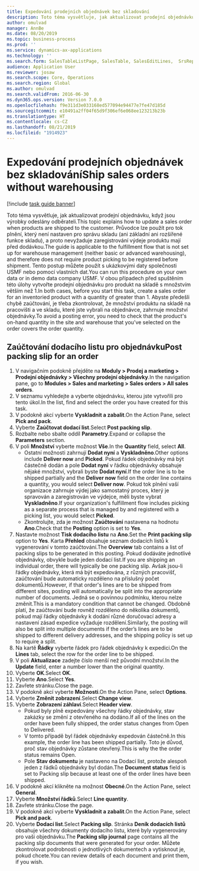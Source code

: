 ```yaml
---
title: Expedování prodejních objednávek bez skladování
description: Toto téma vysvětluje, jak aktualizovat prodejní objednávku, když jsou výrobky odeslány odběrateli.
author: omulvad
manager: AnnBe
ms.date: 08/20/2019
ms.topic: business-process
ms.prod: ''
ms.service: dynamics-ax-applications
ms.technology: ''
ms.search.form: SalesTableListPage, SalesTable, SalesEditLines,  SrsReportViewerForm, SalesTableLineQuantity, CustPackingSlipJournal
audience: Application User
ms.reviewer: josaw
ms.search.scope: Core, Operations
ms.search.region: Global
ms.author: omulvad
ms.search.validFrom: 2016-06-30
ms.dyn365.ops.version: Version 7.0.0
ms.openlocfilehash: f9e311d3e033168ed577094e94477e7fe47d185d
ms.sourcegitcommit: e10491a2ff04f65d9f306ef6e068ee123213b23b
ms.translationtype: HT
ms.contentlocale: cs-CZ
ms.lasthandoff: 08/21/2019
ms.locfileid: "1914923"
---
```

# <a name="ship-sales-orders-without-warehousing"></a><span data-ttu-id="32887-103">Expedování prodejních objednávek bez skladování</span><span class="sxs-lookup"><span data-stu-id="32887-103">Ship sales orders without warehousing</span></span>

[!include [task guide banner](../../includes/task-guide-banner.md)]

<span data-ttu-id="32887-104">Toto téma vysvětluje, jak aktualizovat prodejní objednávku, když jsou výrobky odeslány odběrateli.</span><span class="sxs-lookup"><span data-stu-id="32887-104">This topic explains how to update a sales order when products are shipped to the customer.</span></span> <span data-ttu-id="32887-105">Průvodce lze použít pro tok plnění, který není nastaven pro správu skladu (ani základní ani rozšířené funkce skladu), a proto nevyžaduje zaregistrování výdeje produktu mají před dodávkou.</span><span class="sxs-lookup"><span data-stu-id="32887-105">The guide is applicable to the fulfillment flow that is not set up for warehouse management (neither basic or advanced warehousing), and therefore does not require product picking to be registered before shipment.</span></span> <span data-ttu-id="32887-106">Tento postup můžete použít s ukázkovými daty společnosti USMF nebo pomocí vlastních dat.</span><span class="sxs-lookup"><span data-stu-id="32887-106">You can run this procedure on your own data or in demo data company USMF.</span></span> <span data-ttu-id="32887-107">V obou případech před spuštěním této úlohy vytvořte prodejní objednávku pro produkt na skladě s množstvím větším než 1.</span><span class="sxs-lookup"><span data-stu-id="32887-107">In both cases, before you start this task, create a sales order for an inventoried product with a quantity of greater than 1.</span></span> <span data-ttu-id="32887-108">Abyste předešli chybě zaúčtování, je třeba zkontrolovat, že množství produktu na skladě na pracovišti a ve skladu, které jste vybrali na objednávce, zahrnuje množství objednávky.</span><span class="sxs-lookup"><span data-stu-id="32887-108">To avoid a posting error, you need to check that the product's on-hand quantity in the site and warehouse that you’ve selected on the order covers the order quantity.</span></span>

## <a name="post-packing-slip-for-an-order"></a><span data-ttu-id="32887-109">Zaúčtování dodacího listu pro objednávku</span><span class="sxs-lookup"><span data-stu-id="32887-109">Post packing slip for an order</span></span>
1. <span data-ttu-id="32887-110">V navigačním podokně přejděte na **Moduly > Prodej a marketing > Prodejní objednávky > Všechny prodejní objednávky**.</span><span class="sxs-lookup"><span data-stu-id="32887-110">In the navigation pane, go to **Modules > Sales and marketing > Sales orders > All sales orders**.</span></span>
2. <span data-ttu-id="32887-111">V seznamu vyhledejte a vyberte objednávku, kterou jste vytvořili pro tento úkol.</span><span class="sxs-lookup"><span data-stu-id="32887-111">In the list, find and select the order you have created for this task.</span></span>
3. <span data-ttu-id="32887-112">V podokně akcí vyberte **Vyskladnit a zabalit**.</span><span class="sxs-lookup"><span data-stu-id="32887-112">On the Action Pane, select **Pick and pack**.</span></span>
4. <span data-ttu-id="32887-113">Vyberte **Zaúčtovat dodací list**.</span><span class="sxs-lookup"><span data-stu-id="32887-113">Select **Post packing slip**.</span></span>
5. <span data-ttu-id="32887-114">Rozbalte nebo sbalte oddíl **Parametry**.</span><span class="sxs-lookup"><span data-stu-id="32887-114">Expand or collapse the **Parameters** section.</span></span>
6. <span data-ttu-id="32887-115">V poli **Množství** vyberte možnost **Vše**.</span><span class="sxs-lookup"><span data-stu-id="32887-115">In the **Quantity** field, select **All**.</span></span>
    - <span data-ttu-id="32887-116">Ostatní možnosti zahrnují **Dodat nyní** a **Vyskladněno**.</span><span class="sxs-lookup"><span data-stu-id="32887-116">Other options include **Deliver now** and **Picked**.</span></span> <span data-ttu-id="32887-117">Pokud řádek objednávky má být částečně dodán a pole **Dodat nyní** v řádku objednávky obsahuje nějaké množství, vybrali byste **Dodat nyní**.</span><span class="sxs-lookup"><span data-stu-id="32887-117">If the order line is to be shipped partially and the **Deliver now** field on the order line contains a quantity, you would select **Deliver now**.</span></span> <span data-ttu-id="32887-118">Pokud tok plnění vaší organizace zahrnuje výdej jako samostatný proces, který je spravován a zaregistrován ve výdejce, měli byste vybrat **Vyskladněno**.</span><span class="sxs-lookup"><span data-stu-id="32887-118">If your organization's fulfillment flow includes picking as a separate process that is managed by and registered with a picking list, you would select **Picked**.</span></span>  
    - <span data-ttu-id="32887-119">Zkontrolujte, zda je možnost **Zaúčtování** nastavena na hodnotu **Ano**.</span><span class="sxs-lookup"><span data-stu-id="32887-119">Check that the **Posting** option is set to **Yes**.</span></span>  
7. <span data-ttu-id="32887-120">Nastavte možnost **Tisk dodacího listu** na **Ano**.</span><span class="sxs-lookup"><span data-stu-id="32887-120">Set the **Print packing slip** option to **Yes**.</span></span> <span data-ttu-id="32887-121">Karta **Přehled** obsahuje seznam dodacích listů k vygenerování v tomto zaúčtování.</span><span class="sxs-lookup"><span data-stu-id="32887-121">The **Overview** tab contains a list of packing slips to be generated in this posting.</span></span> <span data-ttu-id="32887-122">Pokud dodáváte jednotlivé objednávky, obvykle bude jeden dodací list.</span><span class="sxs-lookup"><span data-stu-id="32887-122">If you are shipping an individual order, there will typically be one packing slip.</span></span> <span data-ttu-id="32887-123">Avšak jsou-li řádky objednávky, která má být expedována, z různých pracovišť, zaúčtování bude automaticky rozděleno na příslušný počet dokumentů.</span><span class="sxs-lookup"><span data-stu-id="32887-123">However, if that order's lines are to be shipped from different sites, posting will automatically be split into the appropriate number of documents.</span></span> <span data-ttu-id="32887-124">Jedná se o povinnou podmínku, kterou nelze změnit.</span><span class="sxs-lookup"><span data-stu-id="32887-124">This is a mandatory condition that cannot be changed.</span></span> <span data-ttu-id="32887-125">Obdobně platí, že zaúčtování bude rovněž rozděleno do několika dokumentů, pokud mají řádky objednávky k dodání různé doručovací adresy a nastavení zásad expedice vyžaduje rozdělení.</span><span class="sxs-lookup"><span data-stu-id="32887-125">Similarly, the posting will also be split into multiple documents if the order’s lines are to be shipped to different delivery addresses, and the shipping policy is set up to require a split.</span></span>  
8. <span data-ttu-id="32887-126">Na kartě **Řádky** vyberte řádek pro řádek objednávky k expedici.</span><span class="sxs-lookup"><span data-stu-id="32887-126">On the **Lines** tab, select the row for the order line to be shipped.</span></span>
9. <span data-ttu-id="32887-127">V poli **Aktualizace** zadejte číslo menší než původní množství.</span><span class="sxs-lookup"><span data-stu-id="32887-127">In the **Update** field, enter a number lower than the original quantity.</span></span>
10. <span data-ttu-id="32887-128">Vyberte **OK**.</span><span class="sxs-lookup"><span data-stu-id="32887-128">Select **OK**.</span></span>
11. <span data-ttu-id="32887-129">Vyberte **Ano**.</span><span class="sxs-lookup"><span data-stu-id="32887-129">Select **Yes**.</span></span>
12. <span data-ttu-id="32887-130">Zavřete stránku.</span><span class="sxs-lookup"><span data-stu-id="32887-130">Close the page.</span></span>
13. <span data-ttu-id="32887-131">V podokně akcí vyberte **Možnosti**.</span><span class="sxs-lookup"><span data-stu-id="32887-131">On the Action Pane, select **Options**.</span></span>
14. <span data-ttu-id="32887-132">Vyberte **Změnit zobrazení**.</span><span class="sxs-lookup"><span data-stu-id="32887-132">Select **Change view**.</span></span>
15. <span data-ttu-id="32887-133">Vyberte **Zobrazení záhlaví**.</span><span class="sxs-lookup"><span data-stu-id="32887-133">Select **Header view**.</span></span>
    - <span data-ttu-id="32887-134">Pokud byly plně expedovány všechny řádky objednávky, stav zakázky se změní z otevřeného na dodáno.</span><span class="sxs-lookup"><span data-stu-id="32887-134">If all of the lines on the order have been fully shipped, the order status changes from Open to Delivered.</span></span>  
    - <span data-ttu-id="32887-135">V tomto případě byl řádek objednávky expedován částečně.</span><span class="sxs-lookup"><span data-stu-id="32887-135">In this example, the order line has been shipped partially.</span></span> <span data-ttu-id="32887-136">Toto je důvod, proč stav objednávky zůstane otevřený.</span><span class="sxs-lookup"><span data-stu-id="32887-136">This is why the the order status remains Open.</span></span>     
    - <span data-ttu-id="32887-137">Pole **Stav dokumentu** je nastaveno na Dodací list, protože alespoň jeden z řádků objednávky byl dodán.</span><span class="sxs-lookup"><span data-stu-id="32887-137">The **Document status** field is set to Packing slip because at least one of the order lines have been shipped.</span></span>  
16. <span data-ttu-id="32887-138">V podokně akcí klikněte na možnost **Obecné**.</span><span class="sxs-lookup"><span data-stu-id="32887-138">On the Action Pane, select **General**.</span></span>
17. <span data-ttu-id="32887-139">Vyberte **Množství řádků**.</span><span class="sxs-lookup"><span data-stu-id="32887-139">Select **Line quantity**.</span></span>
18. <span data-ttu-id="32887-140">Zavřete stránku.</span><span class="sxs-lookup"><span data-stu-id="32887-140">Close the page.</span></span>
19. <span data-ttu-id="32887-141">V podokně akcí vyberte **Vyskladnit a zabalit**.</span><span class="sxs-lookup"><span data-stu-id="32887-141">On the Action Pane, select **Pick and pack**.</span></span>
20. <span data-ttu-id="32887-142">Vyberte **Dodací list**.</span><span class="sxs-lookup"><span data-stu-id="32887-142">Select **Packing slip**.</span></span> <span data-ttu-id="32887-143">Stránka **Deník dodacích listů** obsahuje všechny dokumenty dodacího listu, které byly vygenerovány pro vaši objednávku.</span><span class="sxs-lookup"><span data-stu-id="32887-143">The **Packing slip journal** page contains all the packing slip documents that were generated for your order.</span></span> <span data-ttu-id="32887-144">Můžete zkontrolovat podrobnosti o jednotlivých dokumentech a vytisknout je, pokud chcete.</span><span class="sxs-lookup"><span data-stu-id="32887-144">You can review details of each document and print them, if you wish.</span></span>  

